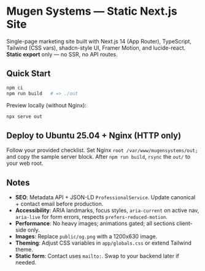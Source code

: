 # Mugen Systems — Static Next.js Site

Single-page marketing site built with Next.js 14 (App Router), TypeScript, Tailwind (CSS vars), shadcn-style UI, Framer Motion, and lucide-react. **Static export** only — no SSR, no API routes.

## Quick Start

```bash
npm ci
npm run build   # => ./out
```

Preview locally (without Nginx):

```bash
npx serve out
```

## Deploy to Ubuntu 25.04 + Nginx (HTTP only)
Follow your provided checklist. Set Nginx `root /var/www/mugensystems/out;` and copy the sample server block. After `npm run build`, `rsync` the `out/` to your web root.

## Notes
- **SEO**: Metadata API + JSON-LD `ProfessionalService`. Update canonical + contact email before production.
- **Accessibility**: ARIA landmarks, focus styles, `aria-current` on active nav, `aria-live` for form errors, respects `prefers-reduced-motion`.
- **Performance**: No heavy images; animations gated; all sections client-side only.
- **Images**: Replace `public/og.png` with a 1200x630 image.
- **Theming**: Adjust CSS variables in `app/globals.css` or extend Tailwind theme.
- **Static form**: Contact uses `mailto:`. Swap to your backend later if needed.
